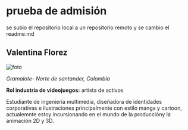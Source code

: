 ﻿# **prueba de admisión**
 
 se subio el repositorio local a un repositorio remoto y se cambio el readme.md 

 ## **Valentina Florez**
![foto](https://raw.githubusercontent.com/mariaflorez02/PruebaGit/Valentina/Valentina_Florez/foto.jpg)

_Gramalote- Norte de santander, Colombia_

**Rol industria de videojuegos:** artista de activos

Estudiante de ingenieria multimedia, diseñadora de identidades corporativas e ilustraciones principalmente con estilo manga y cartoon, actualemnte estoy incursionando en el mundo de la produccióny la animación 2D y 3D.



 
